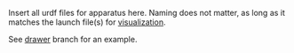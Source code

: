 Insert all urdf files for apparatus here. Naming does not matter, as long as it matches the launch file(s) for [visualization](https://github.com/OSUrobotics/infrastructure-arms/tree/Kinova_j2s7s300#rviz-data-visualization-files).

See [drawer](https://github.com/OSUrobotics/infrastructure-raspi/tree/drawer/infrastructure_raspi/urdf) branch for an example.
